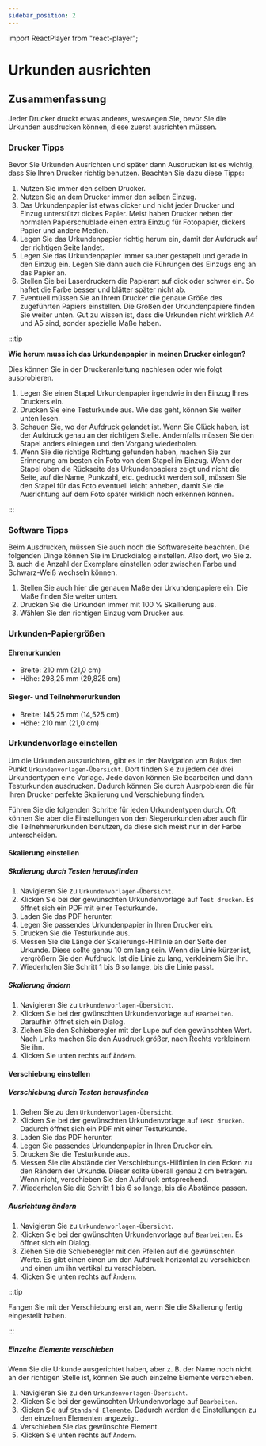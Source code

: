 ```yaml
---
sidebar_position: 2
---
```


import ReactPlayer from "react-player";

# Urkunden ausrichten

<!-- ## Video

<div className="video__wrapper">
  <ReactPlayer
    className="video__player"
    controls
    height="100%"
    config={{
      file: {
        attributes: {
          poster:
            "https://uploads-ssl.webflow.com/60cb8d6c93a6a6dfa3b7f245/64345e1514a8f53d8aad199e_school-instructions-video-thumbnail.jpg",
        },
      },
    }}
    url="https://storage.googleapis.com/files.school-app.bujus.de/school-instructions-v2-compressed.mp4"
    width="100%"
  />
</div>
­{" "} -->

## Zusammenfassung

Jeder Drucker druckt etwas anderes, weswegen Sie, bevor Sie die Urkunden ausdrucken können, diese zuerst ausrichten müssen.

### Drucker Tipps

Bevor Sie Urkunden Ausrichten und später dann Ausdrucken ist es wichtig, dass Sie Ihren Drucker richtig benutzen. Beachten Sie dazu diese Tipps:

1. Nutzen Sie immer den selben Drucker.
2. Nutzen Sie an dem Drucker immer den selben Einzug.
3. Das Urkundenpapier ist etwas dicker und nicht jeder Drucker und Einzug unterstützt dickes Papier. Meist haben Drucker neben der normalen Papierschublade einen extra Einzug für Fotopapier, dickers Papier und andere Medien.
4. Legen Sie das Urkundenpapier richtig herum ein, damit der Aufdruck auf der richtigen Seite landet.
5. Legen Sie das Urkundenpapier immer sauber gestapelt und gerade in den Einzug ein. Legen Sie dann auch die Führungen des Einzugs eng an das Papier an.
6. Stellen Sie bei Laserdruckern die Papierart auf dick oder schwer ein. So haftet die Farbe besser und blätter später nicht ab.
7. Eventuell müssen Sie an Ihrem Drucker die genaue Größe des zugeführten Papiers einstellen. Die Größen der Urkundenpapiere finden Sie weiter unten. Gut zu wissen ist, dass die Urkunden nicht wirklich A4 und A5 sind, sonder spezielle Maße haben.

:::tip

**Wie herum muss ich das Urkundenpapier in meinen Drucker einlegen?**

Dies können Sie in der Druckeranleitung nachlesen oder wie folgt ausprobieren.

1. Legen Sie einen Stapel Urkundenpapier irgendwie in den Einzug Ihres Druckers ein.
2. Drucken Sie eine Testurkunde aus. Wie das geht, können Sie weiter unten lesen.
3. Schauen Sie, wo der Aufdruck gelandet ist. Wenn Sie Glück haben, ist der Aufdruck genau an der richtigen Stelle. Andernfalls müssen Sie den Stapel anders einlegen und den Vorgang wiederholen.
4. Wenn Sie die richtige Richtung gefunden haben, machen Sie zur Erinnerung am besten ein Foto von dem Stapel im Einzug. Wenn der Stapel oben die Rückseite des Urkundenpapiers zeigt und nicht die Seite, auf die Name, Punkzahl, etc. gedruckt werden soll, müssen Sie den Stapel für das Foto eventuell leicht anheben, damit Sie die Ausrichtung auf dem Foto später wirklich noch erkennen können.

:::

### Software Tipps

Beim Ausdrucken, müssen Sie auch noch die Softwareseite beachten. Die folgenden Dinge können Sie im Druckdialog einstellen. Also dort, wo Sie z. B. auch die Anzahl der Exemplare einstellen oder zwischen Farbe und Schwarz-Weiß wechseln können.

1. Stellen Sie auch hier die genauen Maße der Urkundenpapiere ein. Die Maße finden Sie weiter unten.
2. Drucken Sie die Urkunden immer mit 100 % Skallierung aus.
3. Wählen Sie den richtigen Einzug vom Drucker aus.

### Urkunden-Papiergrößen

#### Ehrenurkunden

- Breite: 210 mm (21,0 cm)
- Höhe: 298,25 mm (29,825 cm)

#### Sieger- und Teilnehmerurkunden

- Breite: 145,25 mm (14,525 cm)
- Höhe: 210 mm (21,0 cm)

### Urkundenvorlage einstellen

Um die Urkunden auszurichten, gibt es in der Navigation von Bujus den Punkt `Urkundenvorlagen-Übersicht`. Dort finden Sie zu jedem der drei Urkundentypen eine Vorlage. Jede davon können Sie bearbeiten und dann Testurkunden ausdrucken. Dadurch können Sie durch Ausrpobieren die für Ihren Drucker perfekte Skalierung und Verschiebung finden.

Führen Sie die folgenden Schritte für jeden Urkundentypen durch. Oft können Sie aber die Einstellungen von den Siegerurkunden aber auch für die Teilnehmerurkunden benutzen, da diese sich meist nur in der Farbe unterscheiden.

#### Skalierung einstellen

##### Skalierung durch Testen herausfinden

1. Navigieren Sie zu `Urkundenvorlagen-Übersicht`.
2. Klicken Sie bei der gewünschten Urkundenvorlage auf `Test drucken`. Es öffnet sich ein PDF mit einer Testurkunde.
3. Laden Sie das PDF herunter.
4. Legen Sie passendes Urkundenpapier in Ihren Drucker ein.
5. Drucken Sie die Testurkunde aus.
6. Messen Sie die Länge der Skalierungs-Hilflinie an der Seite der Urkunde. Diese sollte genau 10 cm lang sein. Wenn die Linie kürzer ist, vergrößern Sie den Aufdruck. Ist die Linie zu lang, verkleinern Sie ihn.
7. Wiederholen Sie Schritt 1 bis 6 so lange, bis die Linie passt.

##### Skalierung ändern

1. Navigieren Sie zu `Urkundenvorlagen-Übersicht`.
2. Klicken Sie bei der gwünschten Urkundenvorlage auf `Bearbeiten`. Daraufhin öffnet sich ein Dialog.
3. Ziehen Sie den Schieberegler mit der Lupe auf den gewünschten Wert. Nach Links machen Sie den Ausdruck größer, nach Rechts verkleinern Sie ihn.
4. Klicken Sie unten rechts auf `Ändern`.

#### Verschiebung einstellen

##### Verschiebung durch Testen herausfinden

1. Gehen Sie zu den `Urkundenvorlagen-Übersicht`.
2. Klicken Sie bei der gewünschten Urkundenvorlage auf `Test drucken`. Dadurch öffnet sich ein PDF mit einer Testurkunde.
3. Laden Sie das PDF herunter.
4. Legen Sie passendes Urkundenpapier in Ihren Drucker ein.
5. Drucken Sie die Testurkunde aus.
6. Messen Sie die Abstände der Verschiebungs-Hilflinien in den Ecken zu den Rändern der Urkunde. Dieser sollte überall genau 2 cm betragen. Wenn nicht, verschieben Sie den Aufdruck entsprechend.
7. Wiederholen Sie die Schritt 1 bis 6 so lange, bis die Abstände passen.

##### Ausrichtung ändern

1. Navigieren Sie zu `Urkundenvorlagen-Übersicht`.
2. Klicken Sie bei der gwünschten Urkundenvorlage auf `Bearbeiten`. Es öffnet sich ein Dialog.
3. Ziehen Sie die Schieberegler mit den Pfeilen auf die gewünschten Werte. Es gibt einen einen um den Aufdruck horizontal zu verschieben und einen um ihn vertikal zu verschieben.
4. Klicken Sie unten rechts auf `Ändern`.

:::tip

Fangen Sie mit der Verschiebung erst an, wenn Sie die Skalierung fertig eingestellt haben.

:::

##### Einzelne Elemente verschieben

Wenn Sie die Urkunde ausgerichtet haben, aber z. B. der Name noch nicht an der richtigen Stelle ist, können Sie auch einzelne Elemente verschieben.

1. Navigieren Sie zu den `Urkundenvorlagen-Übersicht`.
2. Klicken Sie bei der gewünschten Urkundenvorlage auf `Bearbeiten`.
3. Klicken Sie auf `Standard Elemente`. Dadurch werden die Einstellungen zu den einzelnen Elementen angezeigt.
4. Verschieben Sie das gewünschte Element.
5. Klicken Sie unten rechts auf `Ändern`.
